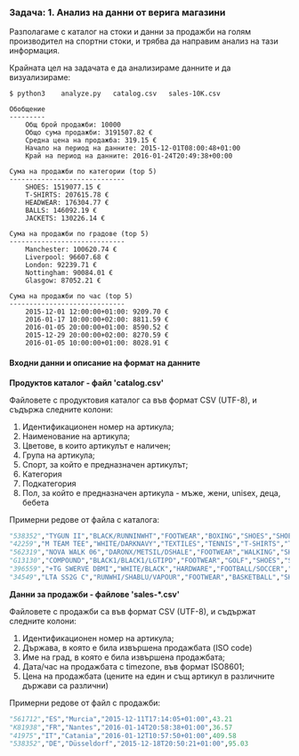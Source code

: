 ### Задача: 1. Анализ на данни от верига магазини

Разполагаме с каталог на стоки и данни за продажби на голям производител на спортни стоки, и трябва да направим анализ на тази информация.

Крайната цел на задачата е да анализираме данните и да визуализираме:

```
$ python3    analyze.py   catalog.csv   sales-10K.csv

Обобщение
---------
    Общ брой продажби: 10000
    Общо сума продажби: 3191507.82 €
    Средна цена на продажба: 319.15 €
    Начало на период на данните: 2015-12-01T08:00:48+01:00
    Край на период на данните: 2016-01-24T20:49:38+00:00

Сума на продажби по категории (top 5)
-----------------------------
    SHOES: 1519077.15 €
    T-SHIRTS: 207615.78 €
    HEADWEAR: 176304.77 €
    BALLS: 146092.19 €
    JACKETS: 130226.14 €

Сума на продажби по градове (top 5)
-----------------------------
    Manchester: 100620.74 €
    Liverpool: 96607.68 €
    London: 92239.71 €
    Nottingham: 90084.01 €
    Glasgow: 87052.21 €

Сума на продажби по час (top 5)
-----------------------------
    2015-12-01 12:00:00+01:00: 9209.70 €
    2016-01-17 10:00:00+02:00: 8811.59 €
    2016-01-05 20:00:00+01:00: 8590.52 €
    2015-12-29 20:00:00+02:00: 8270.59 €
    2016-01-05 10:00:00+01:00: 8028.91 €
```
#### Входни данни и описание на формат на данните

**Продуктов каталог - файл 'catalog.csv'**

Файловете с продуктовия каталог са във формат CSV (UTF-8), и съдържа следните колони:

1. Идентификационен номер на артикула;
2. Наименование на артикула;
3. Цветове, в които артикулът е наличен;
4. Група на артикула;
5. Спорт, за който е предназначен артикулът;
6. Категория
7. Подкатегория
8. Пол, за който е предназначен артикула - мъже, жени, unisex, деца, бебета

Примерни редове от файла с каталога:

```python
"538352","TYGUN II","BLACK/RUNNINWHT","FOOTWEAR","BOXING","SHOES","SHOES (LOW)","Men"
"42259","M TEAM TEE","WHITE/DARKNAVY","TEXTILES","TENNIS","T-SHIRTS","T-SHIRT (SHORT SLEEVE)","Men"
"562319","NOVA WALK 06","DARONX/METSIL/DSHALE","FOOTWEAR","WALKING","SHOES","SHOES (LOW)","Men"
"G13130","COMPOUND","BLACK1/BLACK1/LGTIPD","FOOTWEAR","GOLF","SHOES","SHOES (LOW)","Men"
"396559","+TG SWERVE DBMI","WHITE/BLACK","HARDWARE","FOOTBALL/SOCCER","BALLS","BALL (MACHINE-STITCHED)","Men"
"34549","LTA SS2G C","RUNWHI/SHABLU/VAPOUR","FOOTWEAR","BASKETBALL","SHOES","SHOES (LOW)","Kid"
```

**Данни за продажби - файлове 'sales-\*.csv'**

Файловете с продажби са във формат CSV (UTF-8), и съдържат следните колони:

1. Идентификационен номер на артикула;
2. Държава, в която е била извършена продажбата (ISO code)
3. Име на град, в която е била извършена продажбата;
4. Дата/час на продажбата с timezone, във формат ISO8601;
5. Цена на продажбата (цените на един и същ артикул в различните държави са различни)

Примерни редове от файл с продажби:

```python
"561712","ES","Murcia","2015-12-11T17:14:05+01:00",43.21
"K81938","FR","Nantes","2016-01-14T20:58:38+01:00",36.57
"41975","IT","Catania","2016-01-12T10:57:50+01:00",409.58
"538352","DE","Düsseldorf","2015-12-18T20:50:21+01:00",95.03
```



